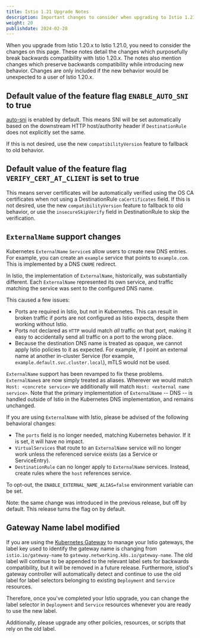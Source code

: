 ```yaml
---
title: Istio 1.21 Upgrade Notes
description: Important changes to consider when upgrading to Istio 1.21.x.
weight: 20
publishdate: 2024-02-28
---
```


When you upgrade from Istio 1.20.x to Istio 1.21.0, you need to consider the changes on this page.
These notes detail the changes which purposefully break backwards compatibility with Istio 1.20.x.
The notes also mention changes which preserve backwards compatibility while introducing new behavior.
Changes are only included if the new behavior would be unexpected to a user of Istio 1.20.x.

## Default value of the feature flag `ENABLE_AUTO_SNI` to true

[auto-sni](https://www.envoyproxy.io/docs/envoy/latest/api-v3/config/core/v3/protocol.proto#envoy-v3-api-field-config-core-v3-upstreamhttpprotocoloptions-auto-sni)
is enabled by default. This means SNI will be set automatically based on the downstream HTTP host/authority header if `DestinationRule` does not explicitly set the same.

If this is not desired, use the new `compatibilityVersion` feature to fallback to old behavior.

## Default value of the feature flag `VERIFY_CERT_AT_CLIENT` is set to true

This means server certificates will be automatically verified using the OS CA certificates when not using a DestinationRule `caCertificates` field.
If this is not desired, use the new `compatibilityVersion` feature to fallback to old behavior, or use the `insecureSkipVerify`
field in DestinationRule to skip the verification.

## `ExternalName` support changes

Kubernetes `ExternalName` `Service`s allow users to create new DNS entries. For example, you can create an `example` service
that points to `example.com`. This is implemented by a DNS `CNAME` redirect.

In Istio, the implementation of `ExternalName`, historically, was substantially different. Each `ExternalName` represented its own
service, and traffic matching the service was sent to the configured DNS name.

This caused a few issues:
* Ports are required in Istio, but not in Kubernetes. This can result in broken traffic if ports are not configured as Istio expects, despite them working without Istio.
* Ports not declared as `HTTP` would match *all* traffic on that port, making it easy to accidentally send all traffic on a port to the wrong place.
* Because the destination DNS name is treated as opaque, we cannot apply Istio policies to it as expected. For example, if I point
  an external name at another in-cluster Service (for example, `example.default.svc.cluster.local`), mTLS would not be used.

`ExternalName` support has been revamped to fix these problems. `ExternalName`s are now simply treated as aliases.
Wherever we would match `Host: <concrete service>` we additionally will match `Host: <external name service>`.
Note that the primary implementation of `ExternalName` -- DNS -- is handled outside of Istio in the Kubernetes DNS implementation, and remains unchanged.

If you are using `ExternalName` with Istio, please be advised of the following behavioral changes:
* The `ports` field is no longer needed, matching Kubernetes behavior. If it is set, it will have no impact.
* `VirtualServices` that route to an `ExternalName` service will no longer work unless the referenced service exists (as a Service or ServiceEntry).
* `DestinationRule` can no longer apply to `ExternalName` services. Instead, create rules where the `host` references service.

To opt-out, the `ENABLE_EXTERNAL_NAME_ALIAS=false` environment variable can be set.

Note: the same change was introduced in the previous release, but off by default. This release turns the flag on by default.

## Gateway Name label modified

If you are using the [Kubernetes Gateway](https://gateway-api.sigs.k8s.io/references/spec/#gateway.networking.k8s.io%2fv1.Gateway)
to manage your Istio gateways, the label key used to identify the
gateway name is changing from `istio.io/gateway-name` to
`gateway.networking.k8s.io/gateway-name`.
The old label will continue to be appended to the relevant label sets
for backwards compatibility, but it will be removed in a future
release.
Furthermore, istiod's gateway controller will automatically detect
and continue to use the old label for label selectors belonging
to existing `Deployment` and `Service` resources.

Therefore, once you've completed your Istio upgrade, you can change the label selector in `Deployment` and `Service` resources whenever you are ready to use the new label.

Additionally, please upgrade any other policies, resources, or scripts that rely on the old label.
